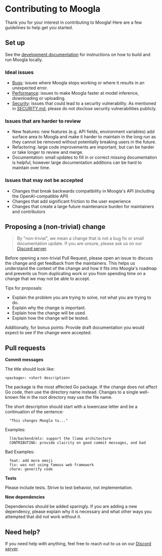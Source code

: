 # Contributing to Moogla

Thank you for your interest in contributing to Moogla! Here are a few guidelines to help get you started.

## Set up

See the [development documentation](./docs/development.md) for instructions on how to build and run Moogla locally.

### Ideal issues

* [Bugs](https://github.com/ollama/ollama/issues?q=is%3Aissue+is%3Aopen+label%3Abug): issues where Moogla stops working or where it results in an unexpected error.
* [Performance](https://github.com/ollama/ollama/issues?q=is%3Aissue+is%3Aopen+label%3Aperformance): issues to make Moogla faster at model inference, downloading or uploading.
* [Security](https://github.com/ollama/ollama/blob/main/SECURITY.md): issues that could lead to a security vulnerability. As mentioned in [SECURITY.md](https://github.com/ollama/ollama/blob/main/SECURITY.md), please do not disclose security vulnerabilities publicly.

### Issues that are harder to review

* New features: new features (e.g. API fields, environment variables) add surface area to Moogla and make it harder to maintain in the long run as they cannot be removed without potentially breaking users in the future.
* Refactoring: large code improvements are important, but can be harder or take longer to review and merge.
* Documentation: small updates to fill in or correct missing documentation is helpful, however large documentation additions can be hard to maintain over time.

### Issues that may not be accepted

* Changes that break backwards compatibility in Moogla's API (including the OpenAI-compatible API)
* Changes that add significant friction to the user experience
* Changes that create a large future maintenance burden for maintainers and contributors

## Proposing a (non-trivial) change

> By "non-trivial", we mean a change that is not a bug fix or small
> documentation update. If you are unsure, please ask us on our [Discord
> server](https://discord.gg/ollama).

Before opening a non-trivial Pull Request, please open an issue to discuss the change and
get feedback from the maintainers. This helps us understand the context of the
change and how it fits into Moogla's roadmap and prevents us from duplicating
work or you from spending time on a change that we may not be able to accept.

Tips for proposals:

* Explain the problem you are trying to solve, not what you are trying to do.
* Explain why the change is important.
* Explain how the change will be used.
* Explain how the change will be tested.

Additionally, for bonus points: Provide draft documentation you would expect to
see if the change were accepted.

## Pull requests

**Commit messages**

The title should look like:

    <package>: <short description>

The package is the most affected Go package. If the change does not affect Go
code, then use the directory name instead. Changes to a single well-known
file in the root directory may use the file name.

The short description should start with a lowercase letter and be a
continuation of the sentence:

      "This changes Moogla to..."

Examples:

      llm/backend/mlx: support the llama architecture
      CONTRIBUTING: provide clairity on good commit messages, and bad

Bad Examples:

      feat: add more emoji
      fix: was not using famous web framework
      chore: generify code

**Tests**

Please include tests. Strive to test behavior, not implementation.

**New dependencies**

Dependencies should be added sparingly. If you are adding a new dependency,
please explain why it is necessary and what other ways you attempted that
did not work without it.

## Need help?

If you need help with anything, feel free to reach out to us on our [Discord server](https://discord.gg/ollama).

